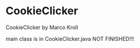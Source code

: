 # CookieClicker
CookieClicker by Marco Kroll

main class is in CookieClicker.java
NOT FINISHED!!!


